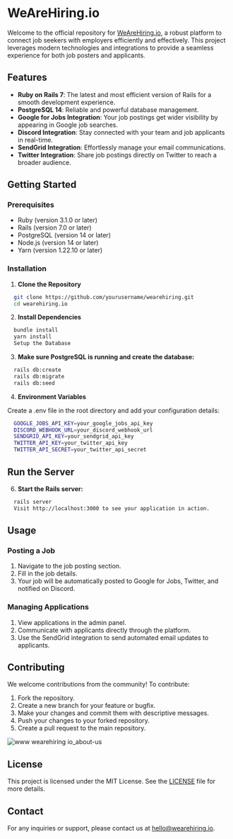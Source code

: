 # WeAreHiring.io

Welcome to the official repository for [WeAreHiring.io](https://www.wearehiring.io/), a robust platform to connect job seekers with employers efficiently and effectively. This project leverages modern technologies and integrations to provide a seamless experience for both job posters and applicants.

## Features

- **Ruby on Rails 7**: The latest and most efficient version of Rails for a smooth development experience.
- **PostgreSQL 14**: Reliable and powerful database management.
- **Google for Jobs Integration**: Your job postings get wider visibility by appearing in Google job searches.
- **Discord Integration**: Stay connected with your team and job applicants in real-time.
- **SendGrid Integration**: Effortlessly manage your email communications.
- **Twitter Integration**: Share job postings directly on Twitter to reach a broader audience.

## Getting Started

### Prerequisites

- Ruby (version 3.1.0 or later)
- Rails (version 7.0 or later)
- PostgreSQL (version 14 or later)
- Node.js (version 14 or later)
- Yarn (version 1.22.10 or later)

### Installation

1. **Clone the Repository**

```bash
  git clone https://github.com/yourusername/wearehiring.git
  cd wearehiring.io
```

2. **Install Dependencies**

```bash
  bundle install
  yarn install
  Setup the Database
```

3. **Make sure PostgreSQL is running and create the database:**

```bash
  rails db:create
  rails db:migrate
  rails db:seed
```

4. **Environment Variables**

Create a .env file in the root directory and add your configuration details:

```bash
  GOOGLE_JOBS_API_KEY=your_google_jobs_api_key
  DISCORD_WEBHOOK_URL=your_discord_webhook_url
  SENDGRID_API_KEY=your_sendgrid_api_key
  TWITTER_API_KEY=your_twitter_api_key
  TWITTER_API_SECRET=your_twitter_api_secret
```

## Run the Server

6. **Start the Rails server:**

```bash
  rails server
  Visit http://localhost:3000 to see your application in action.
```


## Usage

### Posting a Job

1. Navigate to the job posting section.
2. Fill in the job details.
3. Your job will be automatically posted to Google for Jobs, Twitter, and notified on Discord.

### Managing Applications

1. View applications in the admin panel.
2. Communicate with applicants directly through the platform.
3. Use the SendGrid integration to send automated email updates to applicants.

## Contributing

We welcome contributions from the community! To contribute:

1. Fork the repository.
2. Create a new branch for your feature or bugfix.
3. Make your changes and commit them with descriptive messages.
4. Push your changes to your forked repository.
5. Create a pull request to the main repository.

![www wearehiring io_about-us](https://github.com/user-attachments/assets/f84cb6f7-2d76-438e-b42e-bacc26604064)

## License

This project is licensed under the MIT License. See the [LICENSE](LICENSE) file for more details.

## Contact

For any inquiries or support, please contact us at [hello@wearehiring.io](mailto:hello@wearehiring.io).
